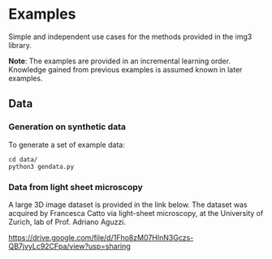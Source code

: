 # Examples

Simple and independent use cases for the methods provided in the img3 library.

**Note**: The examples are provided in an incremental learning order.
Knowledge gained from previous examples is assumed known in later examples.


## Data

### Generation on synthetic data
To generate a set of example data:
```
cd data/
python3 gendata.py
```


### Data from light sheet microscopy

A large 3D image dataset is provided in the link below.
The dataset was acquired by Francesca Catto via light-sheet microscopy,
at the University of Zurich, lab of Prof. Adriano Aguzzi.

https://drive.google.com/file/d/1Fho8zM07HInN3Gczs-QB7jvyLc92CFpa/view?usp=sharing

